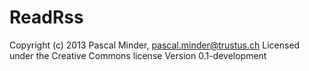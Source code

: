 ReadRss
=======

Copyright (c) 2013 Pascal Minder, pascal.minder@trustus.ch
Licensed under the Creative Commons license
Version 0.1-development